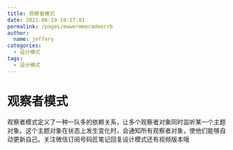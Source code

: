 ```yaml
---
title: 观察者模式
date: 2021-06-19 19:27:01
permalink: /pages/ewwermmeradeecrb
author: 
  name: jeffery
categories: 
  - 设计模式
tags: 
  - 设计模式
---
```


# 观察者模式

观察者模式定义了一种一队多的依赖关系，让多个观察者对象同时监听某一个主题对象。这个主题对象在状态上发生变化时，会通知所有观察者对象，使他们能够自动更新自己。关注微信订阅号码匠笔记回复设计模式还有视频版本哦

